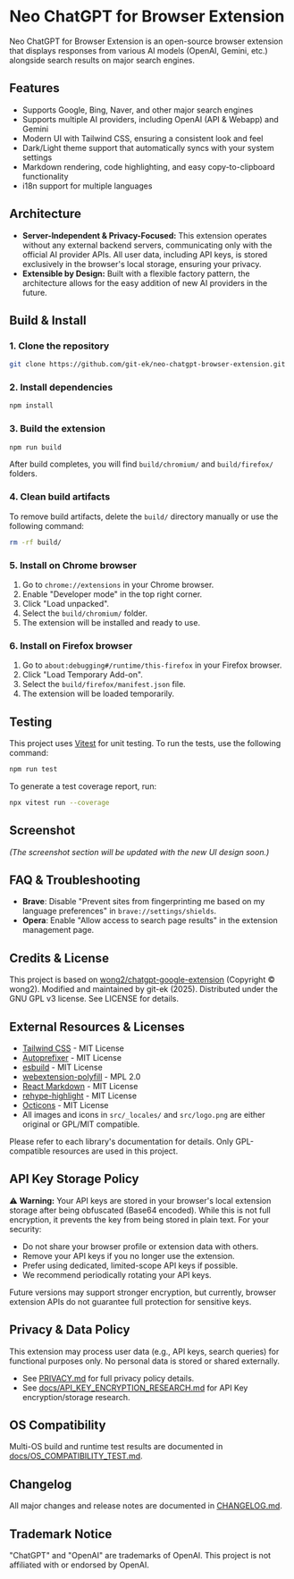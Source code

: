 
# Neo ChatGPT for Browser Extension

Neo ChatGPT for Browser Extension is an open-source browser extension that displays responses from various AI models (OpenAI, Gemini, etc.) alongside search results on major search engines.

## Features

- Supports Google, Bing, Naver, and other major search engines
- Supports multiple AI providers, including OpenAI (API & Webapp) and Gemini
- Modern UI with Tailwind CSS, ensuring a consistent look and feel
- Dark/Light theme support that automatically syncs with your system settings
- Markdown rendering, code highlighting, and easy copy-to-clipboard functionality
- i18n support for multiple languages

## Architecture

- **Server-Independent & Privacy-Focused:** This extension operates without any external backend servers, communicating only with the official AI provider APIs. All user data, including API keys, is stored exclusively in the browser's local storage, ensuring your privacy.
- **Extensible by Design:** Built with a flexible factory pattern, the architecture allows for the easy addition of new AI providers in the future.

## Build & Install

### 1. Clone the repository
```bash
git clone https://github.com/git-ek/neo-chatgpt-browser-extension.git
```

### 2. Install dependencies
```bash
npm install
```


### 3. Build the extension
```bash
npm run build
```
After build completes, you will find `build/chromium/` and `build/firefox/` folders.

### 4. Clean build artifacts
To remove build artifacts, delete the `build/` directory manually or use the following command:
```bash
rm -rf build/
```

### 5. Install on Chrome browser
1. Go to `chrome://extensions` in your Chrome browser.
2. Enable "Developer mode" in the top right corner.
3. Click "Load unpacked".
4. Select the `build/chromium/` folder.
5. The extension will be installed and ready to use.

### 6. Install on Firefox browser
1. Go to `about:debugging#/runtime/this-firefox` in your Firefox browser.
2. Click "Load Temporary Add-on".
3. Select the `build/firefox/manifest.json` file.
4. The extension will be loaded temporarily.

## Testing

This project uses [Vitest](https://vitest.dev/) for unit testing. To run the tests, use the following command:

```bash
npm run test
```

To generate a test coverage report, run:

```bash
npx vitest run --coverage
```

## Screenshot

*(The screenshot section will be updated with the new UI design soon.)*

## FAQ & Troubleshooting

- **Brave**: Disable "Prevent sites from fingerprinting me based on my language preferences" in `brave://settings/shields`.
- **Opera**: Enable "Allow access to search page results" in the extension management page.
## Credits & License

This project is based on [wong2/chatgpt-google-extension](https://github.com/wong2/chatgpt-google-extension) (Copyright © wong2).
Modified and maintained by git-ek (2025).
Distributed under the GNU GPL v3 license. See LICENSE for details.


## External Resources & Licenses

- [Tailwind CSS](https://github.com/tailwindlabs/tailwindcss) - MIT License
- [Autoprefixer](https://github.com/postcss/autoprefixer) - MIT License
- [esbuild](https://github.com/evanw/esbuild) - MIT License
- [webextension-polyfill](https://github.com/mozilla/webextension-polyfill) - MPL 2.0
- [React Markdown](https://github.com/remarkjs/react-markdown) - MIT License
- [rehype-highlight](https://github.com/rehypejs/rehype-highlight) - MIT License
- [Octicons](https://github.com/primer/octicons) - MIT License
- All images and icons in `src/_locales/` and `src/logo.png` are either original or GPL/MIT compatible.

Please refer to each library's documentation for details. Only GPL-compatible resources are used in this project.

## API Key Storage Policy

⚠️ **Warning:** Your API keys are stored in your browser's local extension storage after being obfuscated (Base64 encoded). While this is not full encryption, it prevents the key from being stored in plain text. For your security:
- Do not share your browser profile or extension data with others.
- Remove your API keys if you no longer use the extension.
- Prefer using dedicated, limited-scope API keys if possible.
- We recommend periodically rotating your API keys.

Future versions may support stronger encryption, but currently, browser extension APIs do not guarantee full protection for sensitive keys.

## Privacy & Data Policy

This extension may process user data (e.g., API keys, search queries) for functional purposes only. No personal data is stored or shared externally.

- See [PRIVACY.md](./PRIVACY.md) for full privacy policy details.
- See [docs/API_KEY_ENCRYPTION_RESEARCH.md](./docs/API_KEY_ENCRYPTION_RESEARCH.md) for API Key encryption/storage research.

## OS Compatibility

Multi-OS build and runtime test results are documented in [docs/OS_COMPATIBILITY_TEST.md](./docs/OS_COMPATIBILITY_TEST.md).

## Changelog

All major changes and release notes are documented in [CHANGELOG.md](./CHANGELOG.md).


## Trademark Notice

"ChatGPT" and "OpenAI" are trademarks of OpenAI. This project is not affiliated with or endorsed by OpenAI.
